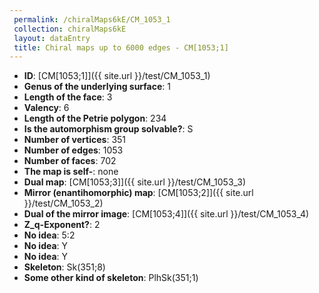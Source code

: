 ```yaml
--- 
 permalink: /chiralMaps6kE/CM_1053_1 
 collection: chiralMaps6kE
 layout: dataEntry
 title: Chiral maps up to 6000 edges - CM[1053;1]
---
```


- **ID**: [CM[1053;1]]({{ site.url }}/test/CM_1053_1)
- **Genus of the underlying surface**: 1
- **Length of the face**: 3
- **Valency**: 6
- **Length of the Petrie polygon**: 234
- **Is the automorphism group solvable?**: S
- **Number of vertices**: 351
- **Number of edges**: 1053
- **Number of faces**: 702
- **The map is self-**: none
- **Dual map**: [CM[1053;3]]({{ site.url }}/test/CM_1053_3)
- **Mirror (enantihomorphic) map**: [CM[1053;2]]({{ site.url }}/test/CM_1053_2)
- **Dual of the mirror image**: [CM[1053;4]]({{ site.url }}/test/CM_1053_4)
- **Z_q-Exponent?**: 2
- **No idea**:  5:2
- **No idea**: Y
- **No idea**: Y
- **Skeleton**: Sk(351;8)
- **Some other kind of skeleton**: PlhSk(351;1)
